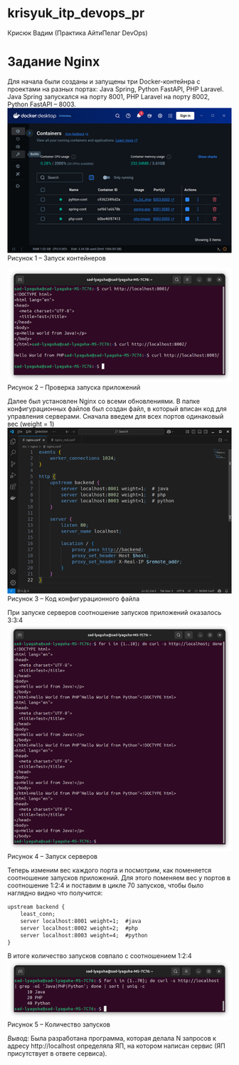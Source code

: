 # krisyuk_itp_devops_pr
Крисюк Вадим (Практика АйтиПелаг DevOps)

# Задание Nginx
Для начала были созданы и запущены три Docker-контейнра с проектами на разных портах: Java Spring, Python FastAPI, PHP Laravel. Java Spring запускался на порту 8001, PHP Laravel на порту 8002, Python FastAPI – 8003.  
![n1](/images/n1.png)<br>
Рисунок 1 – Запуск контейнеров 

![n2](/images/n2.png)<br>
Рисунок 2 – Проверка запуска приложений

Далее был установлен Nginx со всеми обновлениями. В папке конфигурационных файлов был создан файл, в который вписан код для управления серверами. Сначала введем для всех портов одинаковый вес (weight = 1)  
![n3](/images/n3.png)<br>
Рисунок 3 – Код конфигурационного файла

При запуске серверов соотношение запусков приложений оказалось 3:3:4 
![n4](/images/n4.png)<br>
Рисунок 4 – Запуск серверов

Теперь изменим вес каждого порта и посмотрим, как поменяется соотношение запусков приложений. Для этого поменяем вес у портов в соотношение 1:2:4 и поставим в цикле 70 запусков, чтобы было наглядно видно что получится:
```
upstream backend {
    least_conn;  
    server localhost:8001 weight=1;  #java
    server localhost:8002 weight=2;  #php
    server localhost:8003 weight=4;  #python
}
```

В итоге количество запусков совпало с соотношением 1:2:4
![n5](/images/n5.png)<br>
Рисунок 5 – Количество запусков

*Вывод:* Была разработана программа, которая делала N запросов к адресу http://localhost определяла ЯП, на котором написан сервис (ЯП присутствует в ответе сервиса).

